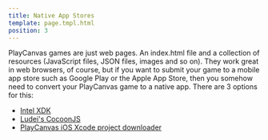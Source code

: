 ```yaml
---
title: Native App Stores
template: page.tmpl.html
position: 3
---
```


PlayCanvas games are just web pages. An index.html file and a collection of resources (JavaScript files, JSON files, images and so on). They work great in web browsers, of course, but if you want to submit your game to a mobile app store such as Google Play or the Apple App Store, then you somehow need to convert your PlayCanvas game to a native app. There are 3 options for this:

* [Intel XDK][1]
* [Ludei's CocoonJS][2]
* [PlayCanvas iOS Xcode project downloader][3]

[1]: /user-manual/publishing/xdk
[2]: /user-manual/publishing/cocoonjs
[3]: /user-manual/publishing/xcode

